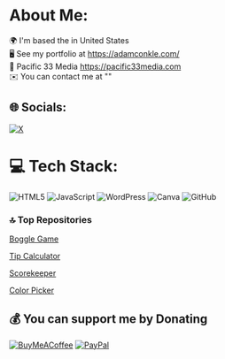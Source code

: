 #   About Me:
🌍  I'm based the in United States<br>🖥️  See my portfolio at https://adamconkle.com/<br>🚀  Pacific 33 Media https://pacific33media.com<br> ✉️  You can contact me at ""<br>

## 🌐 Socials:
[![X](https://img.shields.io/badge/X-black.svg?logo=X&logoColor=white)](https://x.com/AdamCDesigns) 

# 💻 Tech Stack:
![HTML5](https://img.shields.io/badge/html5-%23E34F26.svg?style=flat-square&logo=html5&logoColor=white)
![JavaScript](https://img.shields.io/badge/javascript-%23323330.svg?style=flat-square&logo=javascript&logoColor=%23F7DF1E) 
![WordPress](https://img.shields.io/badge/WordPress-%23117AC9.svg?style=flat-square&logo=WordPress&logoColor=white) 
![Canva](https://img.shields.io/badge/Canva-%2300C4CC.svg?style=flat-square&logo=Canva&logoColor=white) 
![GitHub](https://img.shields.io/badge/github-%23121011.svg?style=flat-square&logo=github&logoColor=white) 



### 🔝 Top Repositories

<a href="https://adamconkle.github.io/bogglegame/">Boggle Game</a>

<a href="https://adamconkle.github.io/tipcalculator/">Tip Calculator</a>

<a href="https://adamconkle.github.io/scorekeeper/">Scorekeeper</a>

<a href="https://adamconkle.github.io/colorpicker/">Color Picker</a>



  ## 💰 You can support me by Donating
  [![BuyMeACoffee](https://img.shields.io/badge/Buy%20Me%20a%20Coffee-ffdd00?style=for-the-badge&logo=buy-me-a-coffee&logoColor=black)](https://buymeacoffee.com/adamcdesigns) [![PayPal](https://img.shields.io/badge/PayPal-00457C?style=for-the-badge&logo=paypal&logoColor=white)](https://www.paypal.com/paypalme/pacific33media) 

  

